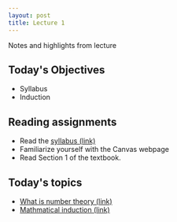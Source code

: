 ```yaml
---
layout: post
title: Lecture 1
---
```


Notes and highlights from lecture

## Today's Objectives

* Syllabus
* Induction

## Reading assignments

* Read the <a target="_parent" href="https://wcasper.github.io/math430spring2023/extras/syllabus">syllabus (link)</a>
* Familiarize yourself with the Canvas webpage
* Read Section 1 of the textbook.

## Today's topics
* <a target="_parent" href="https://wcasper.github.io/math414fall2022/topics/000-what-is-number-theory.html">What is number theory (link)</a>
* <a target="_parent" href="https://wcasper.github.io/math414fall2022/topics/001-induction.html">Mathmatical induction (link)</a>


